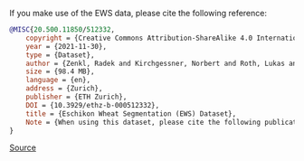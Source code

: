 If you make use of the EWS data, please cite the following reference:

```bibtex
@MISC{20.500.11850/512332,
	copyright = {Creative Commons Attribution-ShareAlike 4.0 International},
	year = {2021-11-30},
	type = {Dataset},
	author = {Zenkl, Radek and Kirchgessner, Norbert and Roth, Lukas and Hund, Andreas and Walter, Achim and Aasen, Helge},
	size = {98.4 MB},
	language = {en},
	address = {Zurich},
	publisher = {ETH Zurich},
	DOI = {10.3929/ethz-b-000512332},
	title = {Eschikon Wheat Segmentation (EWS) Dataset},
	Note = {When using this dataset, please cite the following publication https://doi.org/10.3389/fpls.2021.774068}
}
```

[Source](https://www.research-collection.ethz.ch/handle/20.500.11850/512332)